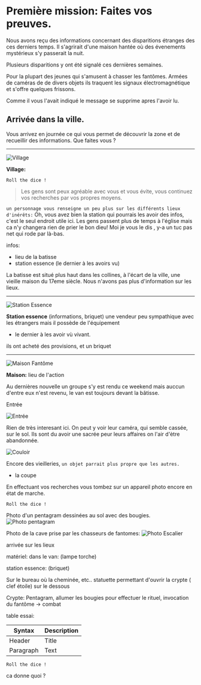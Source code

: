 # Première mission: Faites vos preuves.

Nous avons reçu des informations concernant des disparitions étranges des ces derniers temps.
Il s'agrirait d'une maison hantée où des évenements mystérieux s'y passerait la nuit.

Plusieurs disparitions y ont été signalé ces dernières semaines.

Pour la plupart des jeunes qui s'amusent à chasser les fantômes.
Armées de caméras de de divers objets ils traquent les signaux électromagnétique et s'offre quelques frissons.

Comme il vous l'avait indiqué le message se supprime apres l'avoir lu.

## Arrivée dans la ville.

Vous arrivez en journée ce qui vous permet de découvrir la zone et de recueillir des informations.
Que faites vous ?

---

![Village](/assets/images/village.jpg)

**Village:**

`Roll the dice !`

> Les gens sont peux agréable avec vous et vous évite, vous continuez vos recherches par vos propres moyens.

`un personnage vous renseigne un peu plus sur les différents lieux d'inérêts:`
Oh, vous avez bien la station qui pourrais les avoir des infos, c'est le seul endroit utile ici.
Les gens passent plus de temps à l'église mais ca n'y changera rien de prier le bon dieu! Moi je vous le dis , y-a un tuc pas net qui rode par là-bas.

infos:

- lieu de la batisse
- station essence (le dernier à les avoirs vu)

La batisse est situé plus haut dans les collines, à l'écart de la ville, une vieille maison du 17eme siècle.
Nous n'avons pas plus d'information sur les lieux.

---

![Station Essence](/assets/images/station-service.jpg)

**Station essence** (informations, briquet) une vendeur peu sympathique avec les étrangers mais il possède de l'équipement

- le dernier à les avoir vù vivant.

ils ont acheté des provisions, et un briquet

---

![Maison Fantôme](/assets/images/maisonfantome.jpg)

**Maison:** lieu de l'action

Au dernières nouvelle un groupe s'y est rendu ce weekend mais auccun d'entre eux n'est revenu, le van est toujours devant la bâtisse.

Entrée

![Entrée](/assets/images/entreemaison.jpg)

Rien de très interesant ici. On peut y voir leur caméra, qui semble cassée, sur le sol. Ils sont du avoir une sacrée peur leurs affaires on l'air d'ètre abandonnée.

![Couloir](/assets/images/interieurmaison.jpg)

Encore des vieilleries, `un objet parrait plus propre que les autres.`

- la coupe

En effectuant vos recherches vous tombez sur un appareil photo encore en état de marche.

`Roll the dice !`

Photo d'un pentagram dessinées au sol avec des bougies.
![Photo pentagram](/assets/images/photopentagram.jpg)

Photo de la cave prise par les chasseurs de fantomes:
![Photo Escalier](/assets/images/escaliers.jpg)

arrivée sur les lieux

matériel:
dans le van: (lampe torche)

station essence: (briquet)

Sur le bureau où la cheminée, etc..
statuette permettant d'ouvrir la crypte ( clef étoile) sur le dessous

Crypte:
Pentagram, allumer les bougies pour effectuer le rituel, invocation du fantôme -> combat

table essai:

| Syntax    | Description |
| --------- | ----------- |
| Header    | Title       |
| Paragraph | Text        |

`Roll the dice !`

ca donne quoi ?
